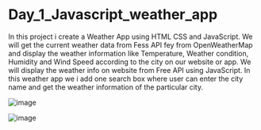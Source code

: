 # Day_1_Javascript_weather_app


In this project i create a Weather App using HTML CSS and JavaScript. We will get the current weather data from Fess API fey from OpenWeatherMap and display the weather information like Temperature,  Weather condition, Humidity and Wind Speed according to the city on our website or app.
We will display the weather info on website from Free API using JavaScript.
In this weather app we i add one search box where user can enter the city name and get the weather information of the particular city.


![image](https://github.com/user-attachments/assets/eddd391a-9a05-4b1a-942b-e712c9afd8c6)

![image](https://github.com/user-attachments/assets/b03a8954-e9fa-4f91-a0c0-961fd60abdbd)


